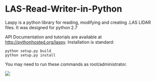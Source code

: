 LAS-Read-Writer-in-Python
===============================

Laspy is a python library for reading, modifying and creating .LAS LIDAR files. 
It was designed for python 2.7

API Documentation and tutorials are available at http://pythonhosted.org/laspy.
Installation is standard:

    python setup.py build
    python setup.py install 

You may need to run these commands as root/administrator. 

<img src="https://travis-ci.org/laspy/laspy.svg?branch=master"/>
